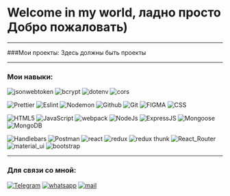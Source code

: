 # Welcome in my world, ладно просто Добро пожаловать)

___
###Мои проекты:
 Здесь должны быть проекты
___

### Мои навыки:
![jsonwebtoken](https://img.shields.io/badge/-jsonwebtoken-red?style=for-the-badge=jsonwebtoken)
![bcrypt](https://img.shields.io/badge/bcrypt-grey?style=for-the-badge&logo)
![dotenv](https://img.shields.io/badge/-dotenv-red?style=for-the-badge)
![cors](https://img.shields.io/badge/-cors-grey?style=for-the-badge)

![Prettier](https://img.shields.io/badge/-Prettier-grey?style=for-the-badge&logo=Prettier&logoColor=orange)
![Eslint](https://img.shields.io/badge/Eslint-111111?style=for-the-badge&logo=ESLint)
![Nodemon](https://img.shields.io/badge/-Nodemon-black?style=for-the-badge&logo=nodemon&logoColor=43853d)
![Github](https://img.shields.io/badge/Github-111111?style=for-the-badge&logo=GitHub)
![Git](https://img.shields.io/badge/GIT-111111?style=for-the-badge&logo=git)
![FIGMA](https://img.shields.io/badge/figma-111111?style=for-the-badge&logo=figma)
![CSS](https://img.shields.io/badge/css3-111111?style=for-the-badge&logo=css3)

![HTML5](https://img.shields.io/badge/html5-111111?style=for-the-badge&logo=html5)
![JavaScript](https://img.shields.io/badge/JavaScript-111111?style=for-the-badge&logo=JavaScript)
![webpack](https://img.shields.io/badge/webpack-111111?style=for-the-badge&logo=Webpack)
![NodeJs](https://img.shields.io/badge/-Nodejs-43853d?style=for-the-badge&logo=Node.js&logoColor=white)
![ExpressJS](https://img.shields.io/badge/ExpressJS-111111?style=for-the-badge&logo=Express)
![Mongoose](https://img.shields.io/badge/Mongoose-111111?style=for-the-badge&logo=MongoDB)
![MongoDB](https://img.shields.io/badge/-mongo_DB-white?style=for-the-badge&logo=mongoDB&logoColor=43853d)

![Handlebars](https://img.shields.io/badge/Handlebars-111111?style=for-the-badge&logo=Handlebars.js)
![Postman](https://img.shields.io/badge/Postman-111111?style=for-the-badge&logo=Postman)
![react](https://img.shields.io/badge/-React-45b8d8?style=for-the-badge&logo=react&logoColor=white)
![redux](https://img.shields.io/badge/redux-111111?style=for-the-badge&logo=Redux)
![redux thunk](https://img.shields.io/badge/-Redux_Thunk-430098?style=for-the-badge&logo=Redux&logoColor=white)
![React_Router](https://img.shields.io/badge/React_Router-111111?style=for-the-badge&logo=ReactRouter)
![material_ui](https://img.shields.io/badge/material_ui-111111?style=for-the-badge&logo=Material-UI)
![bootstrap](https://img.shields.io/badge/bootstrap-111111?style=for-the-badge&logo=Bootstrap)

---
### Для связи со мной:
[![Telegram](https://img.shields.io/badge/Telegram-111111?style=for-the-badge&logo=telegram)](https://t.me/bimurzaew)
[![whatsapp](https://img.shields.io/badge/whatsapp-111111?style=for-the-badge&logo=whatsapp)](https://wa.me/79298913686)
[![mail](https://img.shields.io/badge/-mail.ru-111111?style=for-the-badge&logo=mail.ru)](https://mail.ru/bimurzaev058@mail.ru)
